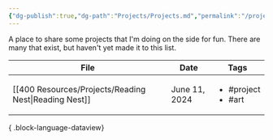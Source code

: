 ```yaml
---
{"dg-publish":true,"dg-path":"Projects/Projects.md","permalink":"/projects/projects/"}
---
```


A place to share some projects that I'm doing on the side for fun. There are many that exist, but haven't yet made it to this list. 

| File                                                     | Date          | Tags                                    |
| -------------------------------------------------------- | ------------- | --------------------------------------- |
| [[400 Resources/Projects/Reading Nest\|Reading Nest]] | June 11, 2024 | <ul><li>#project</li><li>#art</li></ul> |

{ .block-language-dataview}
